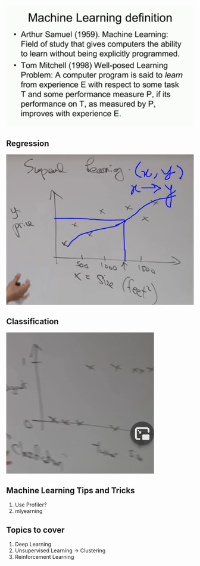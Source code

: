 ![Problem](./images/lecture1/img1.JPG)

## Regression

![Problem](./images/lecture1/img2.JPG)

## Classification

![Problem](./images/lecture1/img3.JPG)

## Machine Learning Tips and Tricks

1. Use Profiler?
2. mlyearning

## Topics to cover
1. Deep Learning
2. Unsupervised Learning -> Clustering
3. Reinforcement Learning